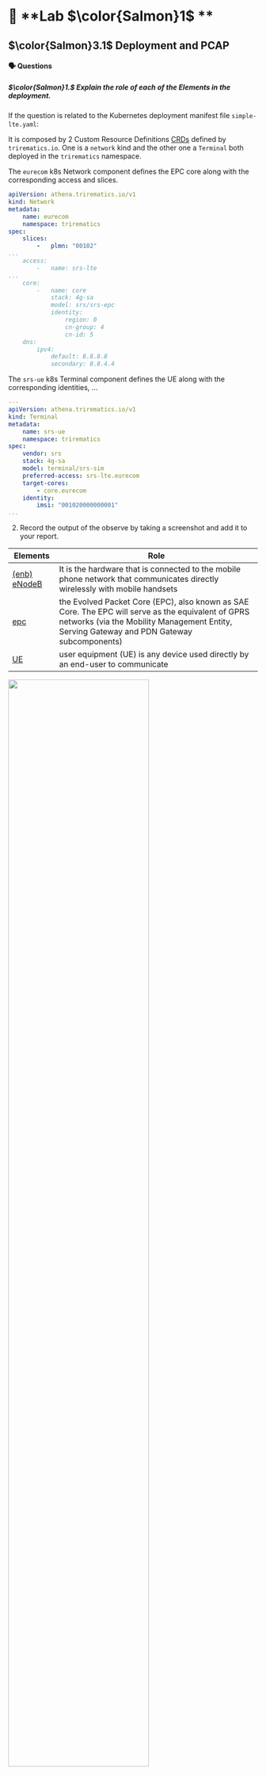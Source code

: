 # &#x1F9EA; **Lab $\color{Salmon}1$ **

## $\color{Salmon}3.1$ Deployment and PCAP


#### &#x1F5E3; Questions

##### $\color{Salmon}1.$ Explain the role of each of the Elements in the deployment.

If the question is related to the Kubernetes deployment manifest file `simple-lte.yaml`:

It is composed by 2 Custom Resource Definitions [CRDs](https://kubernetes.io/docs/tasks/extend-kubernetes/custom-resources/custom-resource-definitions/) defined by `trirematics.io`. One is a `network` kind and the other one a `Terminal` both deployed in the `trirematics` namespace.

The `eurecom` k8s Network component defines the  EPC core along with the corresponding access and slices.

```yaml
apiVersion: athena.trirematics.io/v1
kind: Network
metadata:
    name: eurecom
    namespace: trirematics
spec:
    slices:
        -   plmn: "00102"
...
    access:
        -   name: srs-lte
...
    core:
        -   name: core
            stack: 4g-sa
            model: srs/srs-epc
            identity:
                region: 0
                cn-group: 4
                cn-id: 5
    dns:
        ipv4:
            default: 8.8.8.8
            secondary: 8.8.4.4
```

The `srs-ue` k8s Terminal component defines the UE along with the corresponding identities, ...


```yaml
---
apiVersion: athena.trirematics.io/v1
kind: Terminal
metadata:
    name: srs-ue
    namespace: trirematics
spec:
    vendor: srs
    stack: 4g-sa
    model: terminal/srs-sim
    preferred-access: srs-lte.eurecom
    target-cores:
        - core.eurecom
    identity:
        imsi: "001020000000001"
...
```


2. Record the output of the observe by taking a screenshot and add it to your report.


| Elements | Role |
|-|-|
| [(enb) eNodeB ](https://en.wikipedia.org/wiki/ENodeB) | It is the hardware that is connected to the mobile phone network that communicates directly wirelessly with mobile handsets  |
| [epc](https://en.wikipedia.org/wiki/System_Architecture_Evolution#Evolved_Packet_Core_(EPC)) | the Evolved Packet Core (EPC), also known as SAE Core. The EPC will serve as the equivalent of GPRS networks (via the Mobility Management Entity, Serving Gateway and PDN Gateway subcomponents) |
| [UE](https://en.wikipedia.org/wiki/User_equipment) | user equipment (UE) is any device used directly by an end-user to communicate | 

<img src=images/lte-observe-cluster.png width='75%' height='75%' > </img>


#### &#x1F5E3; Questions

1. Explain what is each of the ports used for in 4G/5G interfaces and show the protocol stack.

```bash
udp_ports="2123 or 2152 or 5687 or 5847"; \
sctp_ports="38412 or 38472 or 36421 or 36412"; \
filter="(sctp port $sctp_ports) or (udp port $udp_ports)"
```
- [ ] an overview of the protocol stack.

### UDP Ports:
1. **UDP Port 2123:**
   - **Protocol:** GTP (GPRS Tunneling Protocol)
   - **Description:** GTP is used for the transmission of user and control plane data in GPRS (General Packet Radio Service) and UMTS (Universal Mobile Telecommunications System) networks. It is a key protocol for the establishment and maintenance of GPRS and UMTS tunnels.

2. **UDP Port 2152:**
   - **Protocol:** GTP-C (GPRS Tunneling Protocol - Control Plane)
   - **Description:** GTP-C is the control plane component of GTP, responsible for signaling and control functions. It is used to establish, modify, and release tunnels, as well as manage mobility and session information.

3. **UDP Port 5687:**
   - **Protocol:** PMIPv6 (Proxy Mobile IPv6)
   - **Description:** PMIPv6 is a protocol used for enabling network-based mobility management. It allows a mobile node to maintain its IP address when moving between different access networks. This is particularly useful in scenarios where the mobile node doesn't actively participate in the mobility signaling.

4. **UDP Port 5847:**
   - **Protocol:** Mobile IPv6 (Internet Protocol version 6)
   - **Description:** Mobile IPv6 is a standard protocol that enables mobile devices to move across networks while maintaining their IP addresses. It provides a mechanism for transparent routing of packets to and from mobile nodes in a way that is independent of their location in the network.

### SCTP Ports:
1. **SCTP Port 38412:**
   - **Protocol:** S1AP (S1 Application Part)
   - **Description:** S1AP is part of the LTE (Long-Term Evolution) protocol stack and is used for communication between eNodeBs (eNBs) and the Evolved Packet Core (EPC). It handles procedures related to the setup, maintenance, and release of bearers.

2. **SCTP Port 38472:**
   - **Protocol:** X2AP (X2 Application Part)
   - **Description:** X2AP is used for communication between eNodeBs in the LTE network. It supports functions related to the management of handovers and mobility between eNodeBs.

3. **SCTP Port 36421:**
   - **Protocol:** XwAP (Xw Application Part)
   - **Description:** XwAP is part of the LTE interface between evolved NodeBs (eNBs) and small cells. It plays a role in handover and mobility management.

4. **SCTP Port 36412:**
   - **Protocol:** S-GW Control Plane
   - **Description:** This port is likely associated with control plane communication between the eNodeB and the Serving Gateway (S-GW) in the LTE/EPC architecture.

### Protocol Stack Overview:
In 4G and 5G networks, the protocol stack involves multiple layers. Below is a simplified overview:

- **User Plane Stack (Typically UDP):**
  - IP (Internet Protocol)
  - UDP (User Datagram Protocol)
  - GTP (GPRS Tunneling Protocol)

- **Control Plane Stack (Typically SCTP):**
  - IP (Internet Protocol)
  - SCTP (Stream Control Transmission Protocol)
  - S1AP, X2AP, XwAP (Application Parts specific to the interfaces)

Note that the actual protocol stack may vary depending on the specific network architecture and the interfaces involved. The above overview provides a high-level understanding of the protocols and ports mentioned in the context of 4G and 5G networks.


2. Investigate if there is any user traffic in the PCAP already and if any the type of the traffic (after the UE readiness).

3. Generate some TCP DL traffic and measure the throughput via the --plot option.

```
cli test throughput srs-ue dl --plot -- gateway --time 180
```
<img src=images/throughput-dl.png  width='75%' height='75%' > </img>

```
cli test throughput srs-ue ul --plot -- gateway --time 180
```
<img src=images/throughput-ul.png  width='75%' height='75%' > </img>


4. Explain the differences between the cell configuration of this lab and the previous lab.






```
kubectl exec --namespace trirematics deployment/srs-enb.srs-lte.eurecom --container toolbox -- tcpdump -i any -w - (sctp port 38412 or 38472 or 36421 or 36412) or (udp port 2123 or 2152 or 5687 or 5847)
```

```
cli extract pcap srs-enb.srs-lte.eurecom -- (sctp port 38412 or 38472 or 36421 or 36412) or (udp port 2123 or 2152 or 5687 or 5847)
```

```
cli remove network  ./simple-lte.yaml
```
<pre>
network.athena.trirematics.io "eurecom" deleted
terminal.athena.trirematics.io "srs-ue" deleted
</pre>

- [ ] Start the UI

```
cli test rtt ue1 -- -c 10 -s 768 12.1.1.1
```

```
cli test throughput ue1 dl -- gateway --time 60
```
> Returns:
```sql
------------------------------------------------------------
Client connecting to 12.1.1.1, TCP port 5001 with pid 52 (1 flows)
Write buffer size: 131072 Byte
TOS set to 0x0 (Nagle on)
TCP window size: 16.0 KByte (default)
------------------------------------------------------------
[  1] local 12.1.1.2%oaitun_ue0 port 49813 connected with 12.1.1.1 port 5001 (reverse) (sock=3) on 2023-11-22 15:20:59.814 (UTC)
[ ID] Interval        Transfer    Bandwidth       Reads=Dist
[ *1] 0.00-1.00 sec  3.28 MBytes  27.5 Mbits/sec  1154=1154:0:0:0:0:0:0:0
[ *1] 1.00-2.00 sec  6.09 MBytes  51.1 Mbits/sec  1550=1548:2:0:0:0:0:0:0
[ *1] 2.00-3.00 sec  8.53 MBytes  71.5 Mbits/sec  1907=1884:23:0:0:0:0:0:0
[ *1] 3.00-4.00 sec  8.50 MBytes  71.3 Mbits/sec  1953=1936:17:0:0:0:0:0:0
[ *1] 4.00-5.00 sec  8.60 MBytes  72.1 Mbits/sec  1993=1979:14:0:0:0:0:0:0
[ *1] 5.00-6.00 sec  8.66 MBytes  72.6 Mbits/sec  2302=2295:7:0:0:0:0:0:0
[ *1] 6.00-7.00 sec  8.82 MBytes  74.0 Mbits/sec  2352=2342:10:0:0:0:0:0:0
[ *1] 7.00-8.00 sec  8.62 MBytes  72.3 Mbits/sec  2204=2186:18:0:0:0:0:0:0
[ *1] 8.00-9.00 sec  8.23 MBytes  69.0 Mbits/sec  1413=1378:11:0:0:0:0:0:24
[ *1] 9.00-10.00 sec  8.30 MBytes  69.6 Mbits/sec  1914=1889:18:0:0:1:0:0:6
[ *1] 10.00-11.00 sec  8.43 MBytes  70.7 Mbits/sec  2305=2300:5:0:0:0:0:0:0
[ *1] 11.00-12.00 sec  8.42 MBytes  70.6 Mbits/sec  2130=2113:17:0:0:0:0:0:0
[ *1] 12.00-13.00 sec  8.18 MBytes  68.6 Mbits/sec  1958=1939:19:0:0:0:0:0:0
```

- Restart the cluster by changing the values


```
cli test rtt ue1 -- -c 10 -s 768 12.1.1.1
```
> Returns:
```
cli test throughput ue1 dl -- gateway --time 60 
Device "oaitun_ue0" does not exist.
```

```
cli test rtt ue1 -- -c 10 -s 768 12.1.1.1 
```
> Returns:
```
PING 12.1.1.1 (12.1.1.1) from 12.1.1.2 oaitun_ue0: 768(796) bytes of data.
776 bytes from 12.1.1.1: icmp_seq=1 ttl=64 time=18.2 ms
776 bytes from 12.1.1.1: icmp_seq=2 ttl=64 time=18.5 ms
776 bytes from 12.1.1.1: icmp_seq=3 ttl=64 time=17.9 ms
776 bytes from 12.1.1.1: icmp_seq=4 ttl=64 time=17.2 ms
776 bytes from 12.1.1.1: icmp_seq=5 ttl=64 time=16.7 ms
776 bytes from 12.1.1.1: icmp_seq=6 ttl=64 time=17.5 ms
776 bytes from 12.1.1.1: icmp_seq=7 ttl=64 time=19.8 ms
776 bytes from 12.1.1.1: icmp_seq=8 ttl=64 time=19.3 ms
776 bytes from 12.1.1.1: icmp_seq=9 ttl=64 time=20.5 ms
776 bytes from 12.1.1.1: icmp_seq=10 ttl=64 time=18.0 ms

--- 12.1.1.1 ping statistics ---
10 packets transmitted, 10 received, 0% packet loss, time 9011ms
rtt min/avg/max/mdev = 16.729/18.366/20.493/1.125 ms
```


## 4.1 TDD Pattern

#### &#x1F5E3; Questions

1. Draw a figure to show each of the patterns for the duration of one frame.
2. On your figure, specify how the value of the min Rx-Tx slots is calculated.
3. Calculate the total number of symbols in DL and UL per second for each of the patterns.
4. Calculate the ratio of the DL symbols to the UL symbols for each of the patterns.
5. Calculate the DL throughput as megabits per symbol for each of the patterns and justify why the values should be
close to each other.

## 4.2 ARFCN

#### &#x1F5E3; Questions

1. Draw these two cells on a frequency axis. Mark the frequencies in MHz on the axis and show each cell with an
interval.
2. Calculate the center frequency of each cell in MHz.
3. How much of the bandwidth in percentage is overlapping between these two cells, causing interference?
To solve the interference problem, we could take two approaches:
1. Decrease the bandwidth of the second cell to avoid the overlapping.
2. Change the center frequency of the second cell to avoid the overlapping


First go with the first approach and use a 20MHz bandwidth for the second cell. Then measure the DL TCP throughput
again for the duration of 60 seconds for one of the UEs.


#### &#x1F5E3; Questions

1. Draw these two cells on a frequency axis like before.

2. Compare the throughput with the previous one and explain the difference.

3. Considering both cells, would you consider the total throughput has been increased or decreased?

For the second option, consider the following three ARFCN numbers:
• 646000

<img src=images/Assertion-sa-data-plane-arfcn-646000.png width='' height='' > </img>

• 642667

<img src=images/Assertion-sa-data-plane-arfcn-642667.png width='' height='' > </img>

• 643000


#### &#x1F5E3; Questions

1. Calculate the center frequency of each option in MHz.
2. Draw these two cells on a frequency axis like before for each of the options.
3. Compare the throughput with the previous ones and explain the differences.

## 4.3 Multiple UEs

#### &#x1F5E3; Questions

1. Explain the pattern seen in the plot for the first UE.

<img src=images/lab1-ue1-running.png    width=50% height=50% > </img>
<img src=images/lab1-ue1-ue2-just-closed.png width=50% height=50% > </img>
<img src=images/lab1-ue1-started2.png     width=50% height=50% > </img>
<img src=images/lab1-ue1-ue2-just-started2.png width=50% height=50% > </img>
<img src=images/lab1-ue1-started.png     width=50% height=50% > </img>
<img src=images/lab1-ue1-ue2-just-started3.png width=50% height=50% > </img>
<img src=images/lab1-ue1-ue2-both-closed.png width=50% height=50% > </img>
<img src=images/lab1-ue1-ue2-just-started4.png width=50% height=50% > </img>
<img src=images/lab1-ue1-ue2-both-opened.png width=50% height=50% > </img>
<img src=images/lab1-ue1-ue2-just-started.png width=50% height=50% > </img>
<img src=images/lab1-ue1-ue2-both-started.png width=50% height=50% > </img>


2. Why adding the second UE has caused the throughput of the first UE to drop, even without any traffic for the second
UE?

# References

```
k get all -A | grep -v trirematics | grep service
```
> Returns
```yaml
NAMESPACE     NAME                                                                      TYPE        CLUSTER-IP     EXTERNAL-IP   PORT(S)                                    AGE
default       service/kubernetes                                                        ClusterIP   10.2.192.1     <none>        443/TCP                                    4h28m
gmp-system    service/alertmanager                                                      ClusterIP   None           <none>        9093/TCP                                   4h27m
gmp-system    service/gmp-operator                                                      ClusterIP   10.2.212.221   <none>        8443/TCP,443/TCP                           4h27m
olm           service/operatorhubio-catalog                                             ClusterIP   10.2.216.234   <none>        50051/TCP                                  4h25m
olm           service/packageserver-service                                             ClusterIP   10.2.199.37    <none>        5443/TCP                                   4h25m
trirematics   service/athena-controller-manager-metrics-service                         ClusterIP   10.2.215.108   <none>        8443/TCP                                   4h23m
trirematics   service/athena-dns                                                        ClusterIP   10.2.238.62    <none>        53/UDP                                     4h23m
trirematics   service/athena-operator-service                                           ClusterIP   10.2.226.234   <none>        443/TCP                                    4h23m
trirematics   service/athena-operators-plane                                            ClusterIP   10.2.213.43    <none>        50051/TCP                                  4h24m
trirematics   service/athena-webhook-service                                            ClusterIP   10.2.204.193   <none>        443/TCP                                    4h23m
trirematics   service/flexric-sdl                                                       ClusterIP   10.2.225.119   <none>        3306/TCP                                   4h23m
trirematics   service/odin-controller-manager-metrics-service                           ClusterIP   10.2.208.32    <none>        8443/TCP                                   4h22m
trirematics   service/odin-controller-manager-service                                   ClusterIP   10.2.200.183   <none>        443/TCP                                    4h22m
trirematics   service/odin-operators-plane                                              ClusterIP   10.2.232.244   <none>        50051/TCP                                  4h23m
trirematics   service/odin-webhook-service                                              ClusterIP   10.2.240.29    <none>        443/TCP                                    4h22m
trirematics   service/tss04b2c941-4f0f-05ff-4381-2911fe5a4f19cd3f1724e307500fd991b2a7   ClusterIP   10.2.212.69    <none>        60001/TCP,36421/SCTP,36422/SCTP            38m
trirematics   service/tss162f99aa-ee55-c368-bfce-c24ceb0d54b30dbca16c60564e446f43954f   ClusterIP   10.2.255.175   <none>        60001/TCP,80/TCP,8805/UDP,2152/UDP         38m
trirematics   service/tss4a220919-b902-8eb7-d4d2-08e8e44990a2b899fa0cc203fbebfadea7e5   ClusterIP   10.2.205.31    <none>        60001/TCP,3306/TCP                         38m
trirematics   service/tss7c69bcc6-6cef-9de5-f217-5f19b9024b6eb6d89d266559da9aa69aa2b4   ClusterIP   10.2.202.162   <none>        60001/TCP,5201/TCP                         31m
trirematics   service/tss81534344-b275-1e86-421c-8be5b5f1b0e52217073c6f30fd7e777d4cea   ClusterIP   10.2.208.93    <none>        60001/TCP,5201/TCP                         33m
trirematics   service/tss9c8a657e-3d1e-8b82-287a-31cb9960deb81291779400ad975f39490bd0   ClusterIP   10.2.206.48    <none>        60001/TCP,38412/SCTP,80/TCP,8080/TCP       38m
trirematics   service/tssaa931721-bfba-b9f9-eadf-f8ee761712afd7f4bb41f7fc87689af373a9   ClusterIP   10.2.228.186   <none>        60001/TCP,2152/UDP,500/SCTP                38m
trirematics   service/tssad108cc9-b414-0c53-8d25-f4c5a34f911a89dcb0edf0d052d1e551850a   ClusterIP   10.2.213.198   <none>        60001/TCP,36422/SCTP                       37m
trirematics   service/tssbaf7a540-b953-1a7f-6e3c-bb3402542a79cc0dde524d9f0645b5d537e6   ClusterIP   10.2.198.36    <none>        60001/TCP,3306/TCP,9042/TCP                37m
trirematics   service/tssf948661b-27d5-3273-4511-8215230a21494a112e760ddcb0a987c9fad2   ClusterIP   10.2.231.124   <none>        60001/TCP,80/TCP,9090/TCP,8805/UDP         38m
trirematics   service/tssff9f1ed9-62fa-8621-27f4-a9cc16c716ac0449d6c9c06ae035a6981e2c   ClusterIP   10.2.194.82    <none>        60001/TCP,2152/UDP,38412/SCTP,38472/SCTP   38m
```


